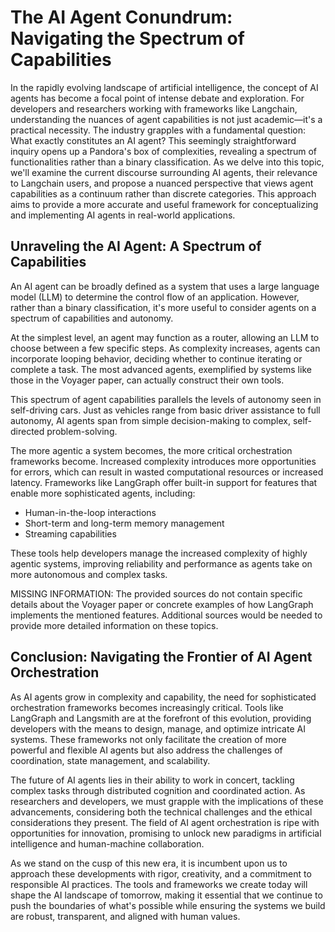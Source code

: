 # The AI Agent Conundrum: Navigating the Spectrum of Capabilities

In the rapidly evolving landscape of artificial intelligence, the concept of AI agents has become a focal point of intense debate and exploration. For developers and researchers working with frameworks like Langchain, understanding the nuances of agent capabilities is not just academic—it's a practical necessity. The industry grapples with a fundamental question: What exactly constitutes an AI agent? This seemingly straightforward inquiry opens up a Pandora's box of complexities, revealing a spectrum of functionalities rather than a binary classification. As we delve into this topic, we'll examine the current discourse surrounding AI agents, their relevance to Langchain users, and propose a nuanced perspective that views agent capabilities as a continuum rather than discrete categories. This approach aims to provide a more accurate and useful framework for conceptualizing and implementing AI agents in real-world applications.

## Unraveling the AI Agent: A Spectrum of Capabilities

An AI agent can be broadly defined as a system that uses a large language model (LLM) to determine the control flow of an application. However, rather than a binary classification, it's more useful to consider agents on a spectrum of capabilities and autonomy.

At the simplest level, an agent may function as a router, allowing an LLM to choose between a few specific steps. As complexity increases, agents can incorporate looping behavior, deciding whether to continue iterating or complete a task. The most advanced agents, exemplified by systems like those in the Voyager paper, can actually construct their own tools.

This spectrum of agent capabilities parallels the levels of autonomy seen in self-driving cars. Just as vehicles range from basic driver assistance to full autonomy, AI agents span from simple decision-making to complex, self-directed problem-solving.

The more agentic a system becomes, the more critical orchestration frameworks become. Increased complexity introduces more opportunities for errors, which can result in wasted computational resources or increased latency. Frameworks like LangGraph offer built-in support for features that enable more sophisticated agents, including:

- Human-in-the-loop interactions
- Short-term and long-term memory management
- Streaming capabilities

These tools help developers manage the increased complexity of highly agentic systems, improving reliability and performance as agents take on more autonomous and complex tasks.

MISSING INFORMATION: The provided sources do not contain specific details about the Voyager paper or concrete examples of how LangGraph implements the mentioned features. Additional sources would be needed to provide more detailed information on these topics.

## Conclusion: Navigating the Frontier of AI Agent Orchestration

As AI agents grow in complexity and capability, the need for sophisticated orchestration frameworks becomes increasingly critical. Tools like LangGraph and Langsmith are at the forefront of this evolution, providing developers with the means to design, manage, and optimize intricate AI systems. These frameworks not only facilitate the creation of more powerful and flexible AI agents but also address the challenges of coordination, state management, and scalability.

The future of AI agents lies in their ability to work in concert, tackling complex tasks through distributed cognition and coordinated action. As researchers and developers, we must grapple with the implications of these advancements, considering both the technical challenges and the ethical considerations they present. The field of AI agent orchestration is ripe with opportunities for innovation, promising to unlock new paradigms in artificial intelligence and human-machine collaboration.

As we stand on the cusp of this new era, it is incumbent upon us to approach these developments with rigor, creativity, and a commitment to responsible AI practices. The tools and frameworks we create today will shape the AI landscape of tomorrow, making it essential that we continue to push the boundaries of what's possible while ensuring the systems we build are robust, transparent, and aligned with human values.